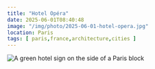 ```yaml
---
title: "Hotel Opéra"
date: 2025-06-01T08:40:48
image: "/img/photo/2025-06-01-hotel-opera.jpg"
location: Paris
tags: [ paris,france,architecture,cities ]
---
```


![A green hotel sign on the side of a Paris block](/img/photo/2025-06-01-hotel-opera.jpg)
